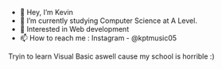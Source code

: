 - 👋 Hey, I’m Kevin
- 🌱 I’m currently studying Computer Science at A Level.
- 👀 Interested in Web development
- 📫 How to reach me : 
  Instagram - @kptmusic05
  
Tryin to learn Visual Basic aswell cause my school is horrible :)

<!---
Kpt05/Kpt05 is a ✨ special ✨ repository because its `README.md` (this file) appears on your GitHub profile.
You can click the Preview link to take a look at your changes.
--->
